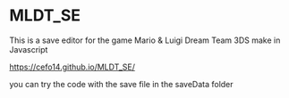 # MLDT_SE
This is a save editor for the game Mario &amp; Luigi Dream Team 3DS make in Javascript

https://cefo14.github.io/MLDT_SE/

you can try the code with the save file in the saveData folder
